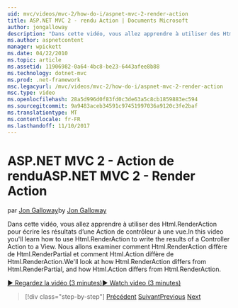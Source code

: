 ```yaml
---
uid: mvc/videos/mvc-2/how-do-i/aspnet-mvc-2-render-action
title: ASP.NET MVC 2 - rendu Action | Documents Microsoft
author: jongalloway
description: "Dans cette vidéo, vous allez apprendre à utiliser des Html.RenderAction pour écrire les résultats d’une Action de contrôleur à une vue. Nous allons examiner comment Html.RenderAction diffère fr..."
ms.author: aspnetcontent
manager: wpickett
ms.date: 04/22/2010
ms.topic: article
ms.assetid: 11906982-0a64-4bc8-be23-6443afee8b88
ms.technology: dotnet-mvc
ms.prod: .net-framework
msc.legacyurl: /mvc/videos/mvc-2/how-do-i/aspnet-mvc-2-render-action
msc.type: video
ms.openlocfilehash: 28a5d996d0f83fd0c3de63a5c8cb1859883ec594
ms.sourcegitcommit: 9a9483aceb34591c97451997036a9120c3fe2baf
ms.translationtype: MT
ms.contentlocale: fr-FR
ms.lasthandoff: 11/10/2017
---
```

<a name="aspnet-mvc-2---render-action"></a><span data-ttu-id="6ce8a-104">ASP.NET MVC 2 - Action de rendu</span><span class="sxs-lookup"><span data-stu-id="6ce8a-104">ASP.NET MVC 2 - Render Action</span></span>
====================
<span data-ttu-id="6ce8a-105">par [Jon Galloway](https://github.com/jongalloway)</span><span class="sxs-lookup"><span data-stu-id="6ce8a-105">by [Jon Galloway](https://github.com/jongalloway)</span></span>

<span data-ttu-id="6ce8a-106">Dans cette vidéo, vous allez apprendre à utiliser des Html.RenderAction pour écrire les résultats d’une Action de contrôleur à une vue.</span><span class="sxs-lookup"><span data-stu-id="6ce8a-106">In this video you'll learn how to use Html.RenderAction to write the results of a Controller Action to a View.</span></span> <span data-ttu-id="6ce8a-107">Nous allons examiner comment Html.RenderAction diffère de Html.RenderPartial et comment Html.Action diffère de Html.RenderAction.</span><span class="sxs-lookup"><span data-stu-id="6ce8a-107">We'll look at how Html.RenderAction differs from Html.RenderPartial, and how Html.Action differs from Html.RenderAction.</span></span>

[<span data-ttu-id="6ce8a-108">&#9654; Regardez la vidéo (3 minutes)</span><span class="sxs-lookup"><span data-stu-id="6ce8a-108">&#9654; Watch video (3 minutes)</span></span>](https://channel9.msdn.com/Blogs/ASP-NET-Site-Videos/aspnet-mvc-2-render-action)

>[!div class="step-by-step"]
<span data-ttu-id="6ce8a-109">[Précédent](aspnet-mvc-2-areas.md)
[Suivant](5-minute-introduction-to-aspnet-mvc.md)</span><span class="sxs-lookup"><span data-stu-id="6ce8a-109">[Previous](aspnet-mvc-2-areas.md)
[Next](5-minute-introduction-to-aspnet-mvc.md)</span></span>

